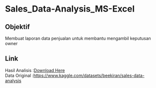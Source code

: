 # Sales_Data-Analysis_MS-Excel
## Objektif
Membuat laporan data penjualan untuk membantu mengambil keputusan owner
## Link
Hasil Analisis  :[Download Here ](https://drive.google.com/file/d/19J2Hc9lHS_qOoCVwSRurA7Z_9EOzb5rz/view?usp=sharing)  
Data Original   :https://www.kaggle.com/datasets/beekiran/sales-data-analysis
